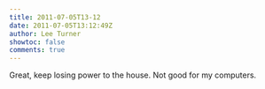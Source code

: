 ```yaml
---
title: 2011-07-05T13-12
date: 2011-07-05T13:12:49Z
author: Lee Turner
showtoc: false
comments: true
---
```


Great, keep losing power to the house.  Not good for my computers.

